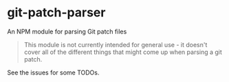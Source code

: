 # git-patch-parser
An NPM module for parsing Git patch files

> This module is not currently intended for general use - it doesn't cover all of the different things that might come up when parsing a git patch.

See the issues for some TODOs.
